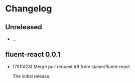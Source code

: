 # Changelog

## Unreleased

  - …

## fluent-react 0.0.1

  - (751fd23) Merge pull request #9 from stasm/fluent-react

    The initial release.
